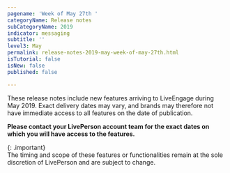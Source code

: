 ```yaml
---
pagename: 'Week of May 27th '
categoryName: Release notes
subCategoryName: 2019
indicator: messaging
subtitle: ''
level3: May
permalink: release-notes-2019-may-week-of-may-27th.html
isTutorial: false
isNew: false
published: false

---
```

These release notes include new features arriving to LiveEngage during May 2019. Exact delivery dates may vary, and brands may therefore not have immediate access to all features on the date of publication.

**Please contact your LivePerson account team for the exact dates on which you will have access to the features.**

{: .important}  
The timing and scope of these features or functionalities remain at the sole discretion of LivePerson and are subject to change.